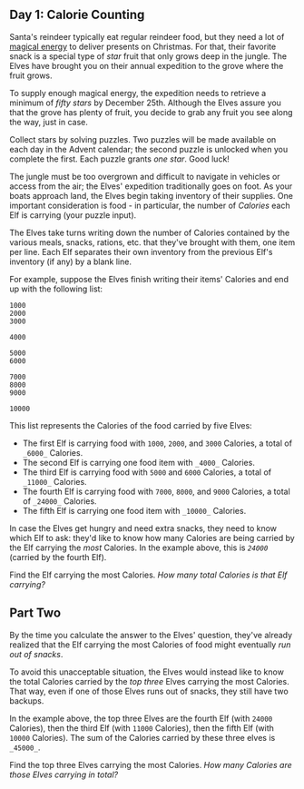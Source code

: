 
## Day 1: Calorie Counting

Santa's reindeer typically eat regular reindeer food, but they need a lot of  [magical energy](https://adventofcode.com/2018/day/25)  to deliver presents on Christmas. For that, their favorite snack is a special type of  _star_  fruit that only grows deep in the jungle. The Elves have brought you on their annual expedition to the grove where the fruit grows.

To supply enough magical energy, the expedition needs to retrieve a minimum of  _fifty stars_  by December 25th. Although the Elves assure you that the grove has plenty of fruit, you decide to grab any fruit you see along the way, just in case.

Collect stars by solving puzzles. Two puzzles will be made available on each day in the Advent calendar; the second puzzle is unlocked when you complete the first. Each puzzle grants  _one star_. Good luck!

The jungle must be too overgrown and difficult to navigate in vehicles or access from the air; the Elves' expedition traditionally goes on foot. As your boats approach land, the Elves begin taking inventory of their supplies. One important consideration is food - in particular, the number of  _Calories_  each Elf is carrying (your puzzle input).

The Elves take turns writing down the number of Calories contained by the various meals, snacks, rations,  etc.  that they've brought with them, one item per line. Each Elf separates their own inventory from the previous Elf's inventory (if any) by a blank line.

For example, suppose the Elves finish writing their items' Calories and end up with the following list:

```
1000
2000
3000

4000

5000
6000

7000
8000
9000

10000
```

This list represents the Calories of the food carried by five Elves:

-   The first Elf is carrying food with  `1000`,  `2000`, and  `3000`  Calories, a total of  `_6000_`  Calories.
-   The second Elf is carrying one food item with  `_4000_`  Calories.
-   The third Elf is carrying food with  `5000`  and  `6000`  Calories, a total of  `_11000_`  Calories.
-   The fourth Elf is carrying food with  `7000`,  `8000`, and  `9000`  Calories, a total of  `_24000_`  Calories.
-   The fifth Elf is carrying one food item with  `_10000_`  Calories.

In case the Elves get hungry and need extra snacks, they need to know which Elf to ask: they'd like to know how many Calories are being carried by the Elf carrying the  _most_  Calories. In the example above, this is  _`24000`_  (carried by the fourth Elf).

Find the Elf carrying the most Calories.  _How many total Calories is that Elf carrying?_

## Part Two

By the time you calculate the answer to the Elves' question, they've already realized that the Elf carrying the most Calories of food might eventually  _run out of snacks_.

To avoid this unacceptable situation, the Elves would instead like to know the total Calories carried by the  _top three_  Elves carrying the most Calories. That way, even if one of those Elves runs out of snacks, they still have two backups.

In the example above, the top three Elves are the fourth Elf (with  `24000`  Calories), then the third Elf (with  `11000`  Calories), then the fifth Elf (with  `10000`  Calories). The sum of the Calories carried by these three elves is  `_45000_`.

Find the top three Elves carrying the most Calories.  _How many Calories are those Elves carrying in total?_

